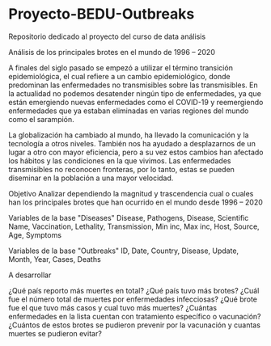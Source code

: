 # Proyecto-BEDU-Outbreaks
Repositorio dedicado al proyecto del curso de data análisis

Análisis de los principales brotes en el mundo de 1996 – 2020

A finales del siglo pasado se empezó a utilizar el término transición epidemiológica, el cual refiere a un cambio epidemiológico, donde predominan las enfermedades no 
transmisibles sobre las transmisibles. En la actualidad no podemos desatender ningún tipo de enfermedades, ya que están emergiendo nuevas enfermedades como el COVID-19 y 
reemergiendo enfermedades que ya estaban eliminadas en varias regiones del mundo como el sarampión. 

La globalización ha cambiado al mundo, ha llevado la comunicación y la tecnología a otros niveles. También nos ha ayudado a desplazarnos de un lugar a otro con mayor eficiencia, 
pero a su vez estos cambios han afectado los hábitos y las condiciones en la que vivimos. Las enfermedades transmisibles no reconocen fronteras, por lo tanto, estas se pueden 
diseminar en la población a una mayor velocidad.

Objetivo
Analizar dependiendo la magnitud y trascendencia cual o cuales han los principales brotes que han ocurrido en el mundo desde 1996 – 2020


Variables de la base "Diseases"
Disease,	Pathogens,	Disease, Scientific Name,	Vaccination,	Lethality,	Transmission,	Min inc,	Max inc,	Host,	Source,	Age,	Symptoms

Variables de la base "Outbreaks"
ID,	Date,	Country,	Disease,	Update,	Month,	Year,	Cases,	Deaths

A desarrollar

¿Qué país reporto más muertes en total?
¿Qué país tuvo más brotes?
¿Cuál fue el número total de muertes por enfermedades infecciosas?
¿Qué brote fue el que tuvo más casos y cual tuvo más muertes?
¿Cuántas enfermedades en la lista cuentan con tratamiento específico o vacunación?
¿Cuántos de estos brotes se pudieron prevenir por la vacunación y cuantas muertes se pudieron evitar?
